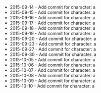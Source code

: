 - 2015-09-14 - Add commit for character: a
- 2015-09-15 - Add commit for character: a
- 2015-09-16 - Add commit for character: a
- 2015-09-17 - Add commit for character: a
- 2015-09-18 - Add commit for character: a
- 2015-09-19 - Add commit for character: a
- 2015-09-20 - Add commit for character: a
- 2015-09-23 - Add commit for character: a
- 2015-09-27 - Add commit for character: a
- 2015-09-30 - Add commit for character: a
- 2015-10-05 - Add commit for character: a
- 2015-10-06 - Add commit for character: a
- 2015-10-07 - Add commit for character: a
- 2015-10-08 - Add commit for character: a
- 2015-10-09 - Add commit for character: a
- 2015-10-10 - Add commit for character: a
